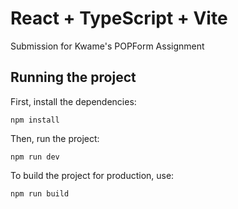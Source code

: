 # React + TypeScript + Vite

Submission for Kwame's POPForm Assignment

## Running the project
First, install the dependencies:
```
npm install
```
Then, run the project:
```
npm run dev
```

To build the project for production, use:
```
npm run build
```